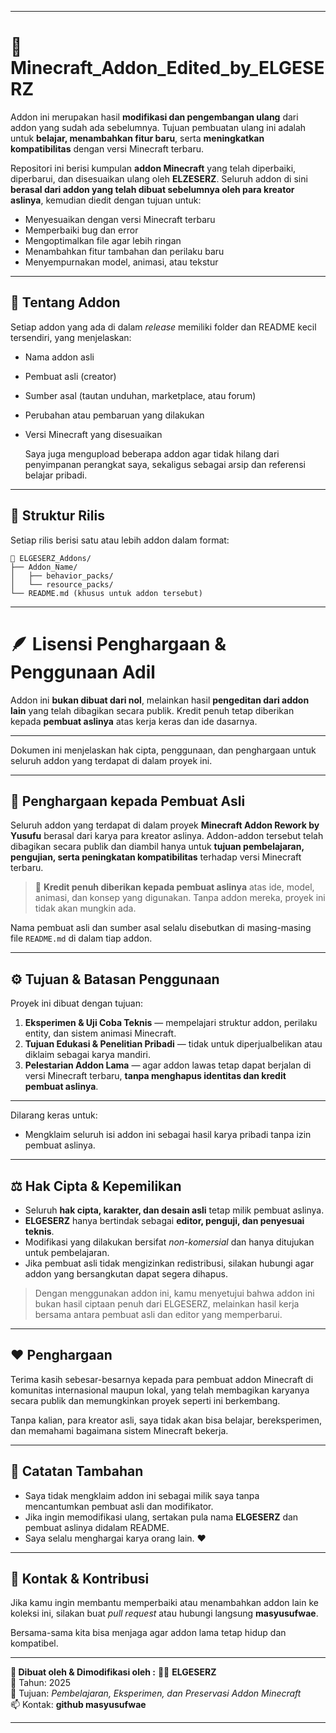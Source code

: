 
---

# 🧩 Minecraft_Addon_Edited_by_ELGESERZ

Addon ini merupakan hasil **modifikasi dan pengembangan ulang** dari addon yang sudah ada sebelumnya.
Tujuan pembuatan ulang ini adalah untuk **belajar, menambahkan fitur baru**, serta **meningkatkan kompatibilitas** dengan versi Minecraft terbaru.

Repositori ini berisi kumpulan **addon Minecraft** yang telah diperbaiki, diperbarui, dan disesuaikan ulang oleh **ELZESERZ**.
Seluruh addon di sini **berasal dari addon yang telah dibuat sebelumnya oleh para kreator aslinya**, kemudian diedit dengan tujuan untuk:

* Menyesuaikan dengan versi Minecraft terbaru
* Memperbaiki bug dan error
* Mengoptimalkan file agar lebih ringan
* Menambahkan fitur tambahan dan perilaku baru
* Menyempurnakan model, animasi, atau tekstur

---

## 📖 Tentang Addon

Setiap addon yang ada di dalam *release* memiliki folder dan README kecil tersendiri, yang menjelaskan:

* Nama addon asli
* Pembuat asli (creator)
* Sumber asal (tautan unduhan, marketplace, atau forum)
* Perubahan atau pembaruan yang dilakukan
* Versi Minecraft yang disesuaikan

  Saya juga mengupload beberapa addon agar tidak hilang dari penyimpanan perangkat saya, sekaligus sebagai arsip dan referensi belajar pribadi.

---

## 🧱 Struktur Rilis

Setiap rilis berisi satu atau lebih addon dalam format:

```
📁 ELGESERZ_Addons/
├── Addon_Name/
│   ├── behavior_packs/
│   └── resource_packs/
└── README.md (khusus untuk addon tersebut)
```

---

# 🪶 Lisensi Penghargaan & Penggunaan Adil

Addon ini **bukan dibuat dari nol**, melainkan hasil **pengeditan dari addon lain** yang telah dibagikan secara publik.
Kredit penuh tetap diberikan kepada **pembuat aslinya** atas kerja keras dan ide dasarnya.

---

Dokumen ini menjelaskan hak cipta, penggunaan, dan penghargaan untuk seluruh addon yang terdapat di dalam proyek ini.

---

## 📜 Penghargaan kepada Pembuat Asli

Seluruh addon yang terdapat di dalam proyek **Minecraft Addon Rework by Yusufu** berasal dari karya para kreator aslinya.
Addon-addon tersebut telah dibagikan secara publik dan diambil hanya untuk **tujuan pembelajaran, pengujian, serta peningkatan kompatibilitas** terhadap versi Minecraft terbaru.

> 🧱 **Kredit penuh diberikan kepada pembuat aslinya** atas ide, model, animasi, dan konsep yang digunakan.
> Tanpa addon mereka, proyek ini tidak akan mungkin ada.

Nama pembuat asli dan sumber asal selalu disebutkan di masing-masing file `README.md` di dalam tiap addon.

---

## ⚙️ Tujuan & Batasan Penggunaan

Proyek ini dibuat dengan tujuan:

1. **Eksperimen & Uji Coba Teknis** — mempelajari struktur addon, perilaku entity, dan sistem animasi Minecraft.
2. **Tujuan Edukasi & Penelitian Pribadi** — tidak untuk diperjualbelikan atau diklaim sebagai karya mandiri.
3. **Pelestarian Addon Lama** — agar addon lawas tetap dapat berjalan di versi Minecraft terbaru, **tanpa menghapus identitas dan kredit pembuat aslinya**.

---

Dilarang keras untuk:

* Mengklaim seluruh isi addon ini sebagai hasil karya pribadi tanpa izin pembuat aslinya.

---

## ⚖️ Hak Cipta & Kepemilikan

* Seluruh **hak cipta, karakter, dan desain asli** tetap milik pembuat aslinya.
* **ELGESERZ** hanya bertindak sebagai **editor, penguji, dan penyesuai teknis**.
* Modifikasi yang dilakukan bersifat *non-komersial* dan hanya ditujukan untuk pembelajaran.
* Jika pembuat asli tidak mengizinkan redistribusi, silakan hubungi agar addon yang bersangkutan dapat segera dihapus.

> Dengan menggunakan addon ini, kamu menyetujui bahwa addon ini bukan hasil ciptaan penuh dari ELGESERZ,
> melainkan hasil kerja bersama antara pembuat asli dan editor yang memperbarui.

---

## ❤️ Penghargaan

Terima kasih sebesar-besarnya kepada para pembuat addon Minecraft di komunitas internasional maupun lokal,
yang telah membagikan karyanya secara publik dan memungkinkan proyek seperti ini berkembang.

Tanpa kalian, para kreator asli, saya tidak akan bisa belajar, bereksperimen, dan memahami bagaimana sistem Minecraft bekerja.

---

## 🧠 Catatan Tambahan

* Saya tidak mengklaim addon ini sebagai milik saya tanpa mencantumkan pembuat asli dan modifikator.
* Jika ingin memodifikasi ulang, sertakan pula nama **ELGESERZ** dan pembuat aslinya didalam README.
* Saya selalu menghargai karya orang lain. ❤️

---

## 💬 Kontak & Kontribusi

Jika kamu ingin membantu memperbaiki atau menambahkan addon lain ke koleksi ini,
silakan buat *pull request* atau hubungi langsung **masyusufwae**.

Bersama-sama kita bisa menjaga agar addon lama tetap hidup dan kompatibel.

----

**📌 Dibuat oleh & Dimodifikasi oleh :**
🧑‍💻 **ELGESERZ**  
📅 Tahun: 2025  
📍 Tujuan: *Pembelajaran, Eksperimen, dan Preservasi Addon Minecraft*  
📫 Kontak: **github masyusufwae**

----
